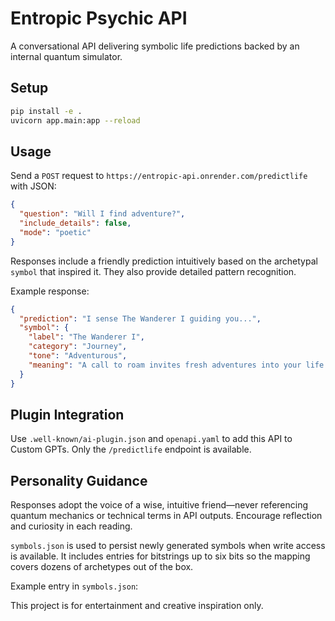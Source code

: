 # Entropic Psychic API

A conversational API delivering symbolic life predictions backed by an internal quantum simulator.

## Setup

```bash
pip install -e .
uvicorn app.main:app --reload
```

## Usage

Send a `POST` request to `https://entropic-api.onrender.com/predictlife` with JSON:

```json
{
  "question": "Will I find adventure?",
  "include_details": false,
  "mode": "poetic"
}
```

Responses include a friendly prediction intuitively based on the archetypal `symbol` that inspired it. They also provide detailed pattern recognition.

Example response:

```json
{
  "prediction": "I sense The Wanderer I guiding you...",
  "symbol": {
    "label": "The Wanderer I",
    "category": "Journey",
    "tone": "Adventurous",
    "meaning": "A call to roam invites fresh adventures into your life."
  }
}
```

## Plugin Integration

Use `.well-known/ai-plugin.json` and `openapi.yaml` to add this API to Custom GPTs. Only the `/predictlife` endpoint is available.

## Personality Guidance

Responses adopt the voice of a wise, intuitive friend—never referencing quantum mechanics or technical terms in API outputs. Encourage reflection and curiosity in each reading.

`symbols.json` is used to persist newly generated symbols when write access is available. It includes entries for bitstrings up to six bits so the mapping covers dozens of archetypes out of the box.

Example entry in `symbols.json`:

This project is for entertainment and creative inspiration only.